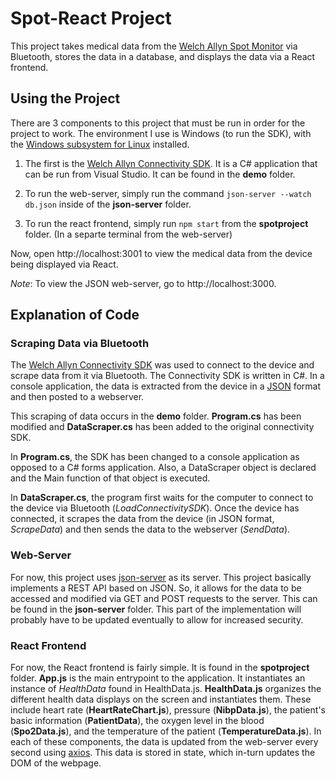 # Spot-React Project

This project takes medical data from the [Welch Allyn Spot Monitor](https://www.welchallyn.com/en/products/categories/patient-monitoring/vital-signs-devices/connex-spot-monitor.html) via Bluetooth, stores the data in a database, and displays the data via a React frontend.

## Using the Project

There are 3 components to this project that must be run in order for the project to work. The environment I use is Windows (to run the SDK), with the [Windows subsystem for Linux](https://docs.microsoft.com/en-us/windows/wsl/install-win10) installed.

1. The first is the [Welch Allyn Connectivity SDK](https://www.welchallyn.com/content/dam/welchallyn/documents/upload-docs/SDK/80019598B%20Welch%20Allyn%20Connectivity%20SDK%20Development%20Best%20Practices.pdf). It is a C# application that can be run from Visual Studio. It can be found in the **demo** folder.

2. To run the web-server, simply run the command `json-server --watch db.json` inside of the **json-server** folder.

3. To run the react frontend, simply run `npm start` from the **spotproject** folder. (In a separte terminal from the web-server)

Now, open http://localhost:3001 to view the medical data from the device being displayed via React.

*Note*: To view the JSON web-server, go to http://localhost:3000.

## Explanation of Code

### Scraping Data via Bluetooth

The [Welch Allyn Connectivity SDK](https://www.welchallyn.com/content/dam/welchallyn/documents/upload-docs/SDK/80019598B%20Welch%20Allyn%20Connectivity%20SDK%20Development%20Best%20Practices.pdf) was used to connect to the device and scrape data from it via Bluetooth. The Connectivity SDK is written in C#. In a console application, the data is extracted from the device in a [JSON](https://www.json.org/) format and then posted to a webserver.

This scraping of data occurs in the **demo** folder. **Program.cs** has been modified and **DataScraper.cs** has been added to the original connectivity SDK.

In **Program.cs**, the SDK has been changed to a console application as opposed to a C# forms application. Also, a DataScraper object is declared and the Main function of that object is executed.

In **DataScraper.cs**, the program first waits for the computer to connect to the device via Bluetooth (*LoadConnectivitySDK*). Once the device has connected, it scrapes the data from the device (in JSON format, *ScrapeData*) and then sends the data to the webserver (*SendData*).

### Web-Server

For now, this project uses [json-server](https://github.com/typicode/json-server) as its server. This project basically implements a REST API based on JSON. So, it allows for the data to be accessed and modified via GET and POST requests to the server. This can be found in the **json-server** folder. This part of the implementation will probably have to be updated eventually to allow for increased security.

### React Frontend

For now, the React frontend is fairly simple. It is found in the **spotproject** folder. **App.js** is the main entrypoint to the application. It instantiates an instance of *HealthData* found in HealthData.js. **HealthData.js** organizes the different health data displays on the screen and instantiates them. These include heart rate (**HeartRateChart.js**), pressure (**NibpData.js**), the patient's basic information (**PatientData**), the oxygen level in the blood (**Spo2Data.js**), and the temperature of the patient (**TemperatureData.js**). In each of these components, the data is updated from the web-server every second using [axios](https://www.npmjs.com/package/axios). This data is stored in state, which in-turn updates the DOM of the webpage.
